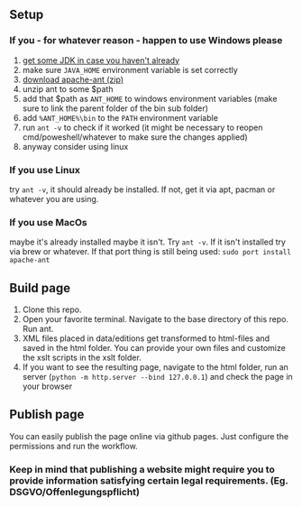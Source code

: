 ## Setup

### If you - for whatever reason - happen to use Windows please
1. [get some JDK in case you haven't already](https://www.java.com/en/download/)
2. make sure ```JAVA_HOME``` environment variable is set correctly
3. [download apache-ant (zip)](https://ant.apache.org/bindownload.cgi)
4. unzip ant to some $path
5. add that $path as ```ANT_HOME``` to windows environment variables (make sure to link the parent folder of the bin sub folder)
6. add ```%ANT_HOME%\bin``` to the ```PATH``` environment variable
7. run ```ant -v``` to check if it worked (it might be necessary to reopen cmd/poweshell/whatever to make sure the changes applied)
8. anyway consider using linux


### If you use Linux
try ```ant -v```, it should already be installed. If not, get it via apt, pacman or whatever you are using.

### If you use MacOs
maybe it's already installed maybe it isn't. Try ```ant -v```. If it isn't installed try via brew or whatever. If that port thing is still being used: ```sudo port install apache-ant```

## Build page
1. Clone this repo.
2. Open your favorite terminal. Navigate to the base directory of this repo. Run ant.
3. XML files placed in data/editions get transformed to html-files and saved in the html folder. You can provide your own files and customize the xslt scripts in the xslt folder.
4. If you want to see the resulting page, navigate to the html folder, run an server (```python -m http.server --bind 127.0.0.1```) and check the page in your browser

## Publish page
You can easily publish the  page online via github pages. Just configure the permissions and run the workflow.

### Keep in mind that publishing a website might require you to provide information satisfying certain legal requirements. (Eg. DSGVO/Offenlegungspflicht)